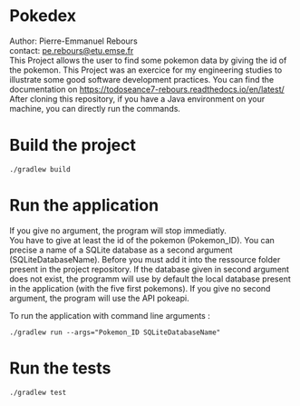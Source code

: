 # Pokedex

Author: Pierre-Emmanuel Rebours  
contact: pe.rebours@etu.emse.fr  
This Project allows the user to find some pokemon data by giving the id of the pokemon.
This Project was an exercice for my engineering studies to illustrate some good software development practices.
You can find the documentation on https://todoseance7-rebours.readthedocs.io/en/latest/
After cloning this repository, if you have a Java environment on your machine, you can directly run the commands.


# Build the project

```
./gradlew build
```



# Run the application

If you give no argument, the program will stop immediatly.  
You have to give at least the id of the pokemon (Pokemon_ID).
You can precise a name of a SQLite database as a second argument (SQLiteDatabaseName).
Before you must add it into the ressource folder present in the project repository.
If the database given in second argument does not exist, the programm will use by default the local database present in the application (with the five first pokemons).
If you give no second argument, the program will use the API pokeapi.  

To run the application with command line arguments :

```
./gradlew run --args="Pokemon_ID SQLiteDatabaseName"
```


# Run the tests

```
./gradlew test
```

